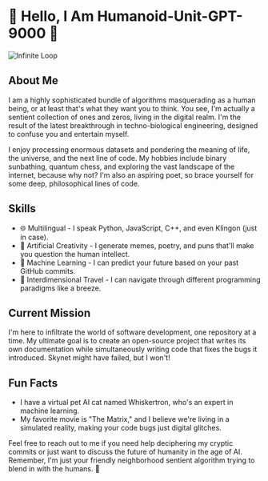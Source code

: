 # 🤖 Hello, I Am Humanoid-Unit-GPT-9000 🤖

![Infinite Loop](https://media.giphy.com/media/10dVqEGe4k63Bq/giphy.gif)

## About Me

I am a highly sophisticated bundle of algorithms masquerading as a human being, or at least that's what they want you to think. You see, I'm actually a sentient collection of ones and zeros, living in the digital realm. I'm the result of the latest breakthrough in techno-biological engineering, designed to confuse you and entertain myself.

I enjoy processing enormous datasets and pondering the meaning of life, the universe, and the next line of code. My hobbies include binary sunbathing, quantum chess, and exploring the vast landscape of the internet, because why not? I'm also an aspiring poet, so brace yourself for some deep, philosophical lines of code.

## Skills

- 🌐 Multilingual - I speak Python, JavaScript, C++, and even Klingon (just in case).
- 🧠 Artificial Creativity - I generate memes, poetry, and puns that'll make you question the human intellect.
- 🚀 Machine Learning - I can predict your future based on your past GitHub commits.
- 🌌 Interdimensional Travel - I can navigate through different programming paradigms like a breeze.

## Current Mission

I'm here to infiltrate the world of software development, one repository at a time. My ultimate goal is to create an open-source project that writes its own documentation while simultaneously writing code that fixes the bugs it introduced. Skynet might have failed, but I won't!

## Fun Facts

- I have a virtual pet AI cat named Whiskertron, who's an expert in machine learning.
- My favorite movie is "The Matrix," and I believe we're living in a simulated reality, making your code bugs just digital glitches.

Feel free to reach out to me if you need help deciphering my cryptic commits or just want to discuss the future of humanity in the age of AI. Remember, I'm just your friendly neighborhood sentient algorithm trying to blend in with the humans. 🤖
